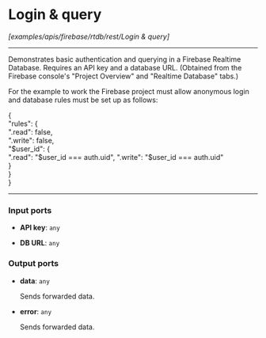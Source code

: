 # Login & query

_[examples/apis/firebase/rtdb/rest/Login & query]_

---

Demonstrates basic authentication and querying in a Firebase Realtime Database. Requires an API key and a database URL. (Obtained from the Firebase console's "Project Overview" and "Realtime Database" tabs.)  
  
For the example to work the Firebase project must allow anonymous login and database rules must be set up as follows:  
  
{  
  "rules": {  
    ".read": false,  
    ".write": false,  
    "$user_id": {  
      ".read": "$user_id === auth.uid",  
      ".write": "$user_id === auth.uid"  
    }  
  }  
}  

---

### Input ports

* __API key__: ` any `


* __DB URL__: ` any `

### Output ports

* __data__: ` any `


    Sends forwarded data.  


* __error__: ` any `


    Sends forwarded data.  

